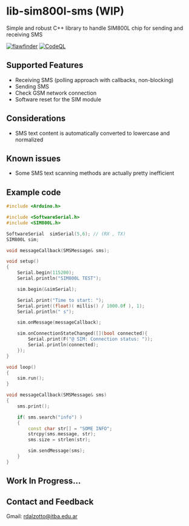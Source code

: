 # lib-sim800l-sms (WIP)
Simple and robust C++ library to handle SIM800L chip for sending and receiving SMS

[![flawfinder](https://github.com/Rafdal/lib-sim800l-sms/actions/workflows/flawfinder.yml/badge.svg?branch=main)](https://github.com/Rafdal/lib-sim800l-sms/actions/workflows/flawfinder.yml)
[![CodeQL](https://github.com/Rafdal/lib-sim800l-sms/actions/workflows/codeql.yml/badge.svg)](https://github.com/Rafdal/lib-sim800l-sms/actions/workflows/codeql.yml)

## Supported Features
- Receiving SMS (polling approach with callbacks, non-blocking)
- Sending SMS
- Check GSM network connection
- Software reset for the SIM module

## Considerations
- SMS text content is automatically converted to lowercase and normalized

## Known issues
- Some SMS text scanning methods are actually pretty inefficient

## Example code
```c++
#include <Arduino.h>

#include <SoftwareSerial.h>
#include <SIM800L.h>

SoftwareSerial	simSerial(5,6); // (RX , TX)
SIM800L sim;

void messageCallback(SMSMessage& sms);

void setup()
{
	Serial.begin(115200);
	Serial.println("SIM800L TEST");

    sim.begin(&simSerial);

	Serial.print("Time to start: ");
	Serial.print((float)( millis() / 1000.0f ), 1);
	Serial.println(" s");

    sim.onMessage(messageCallback);

	sim.onConnectionStateChanged([](bool connected){
        Serial.print(F("@ SIM: Connection status: "));
        Serial.println(connected);
	});
}

void loop()
{
    sim.run();
}

void messageCallback(SMSMessage& sms)
{
	sms.print();

	if( sms.search("info") )
	{
		const char str[] = "SOME INFO";
		strcpy(sms.message, str);
		sms.size = strlen(str);

		sim.sendMessage(sms);
	}
}
```

## Work In Progress...

## Contact and Feedback
Gmail: rdalzotto@itba.edu.ar